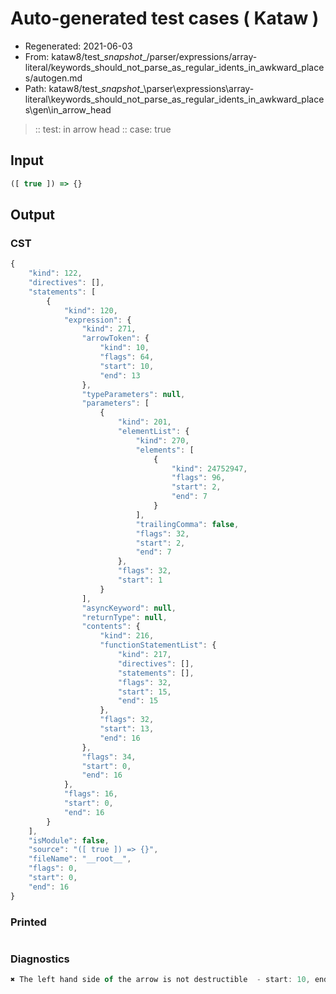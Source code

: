 # Auto-generated test cases ( Kataw )
- Regenerated: 2021-06-03
- From: kataw8/test\__snapshot__/parser/expressions/array-literal/keywords_should_not_parse_as_regular_idents_in_awkward_places/autogen.md
- Path: kataw8/test\__snapshot__\parser\expressions\array-literal\keywords_should_not_parse_as_regular_idents_in_awkward_places\gen\in_arrow_head
> :: test: in arrow head
> :: case: true
## Input

`````js
([ true ]) => {}
`````
## Output

### CST

```javascript
{
    "kind": 122,
    "directives": [],
    "statements": [
        {
            "kind": 120,
            "expression": {
                "kind": 271,
                "arrowToken": {
                    "kind": 10,
                    "flags": 64,
                    "start": 10,
                    "end": 13
                },
                "typeParameters": null,
                "parameters": [
                    {
                        "kind": 201,
                        "elementList": {
                            "kind": 270,
                            "elements": [
                                {
                                    "kind": 24752947,
                                    "flags": 96,
                                    "start": 2,
                                    "end": 7
                                }
                            ],
                            "trailingComma": false,
                            "flags": 32,
                            "start": 2,
                            "end": 7
                        },
                        "flags": 32,
                        "start": 1
                    }
                ],
                "asyncKeyword": null,
                "returnType": null,
                "contents": {
                    "kind": 216,
                    "functionStatementList": {
                        "kind": 217,
                        "directives": [],
                        "statements": [],
                        "flags": 32,
                        "start": 15,
                        "end": 15
                    },
                    "flags": 32,
                    "start": 13,
                    "end": 16
                },
                "flags": 34,
                "start": 0,
                "end": 16
            },
            "flags": 16,
            "start": 0,
            "end": 16
        }
    ],
    "isModule": false,
    "source": "([ true ]) => {}",
    "fileName": "__root__",
    "flags": 0,
    "start": 0,
    "end": 16
}
```

### Printed

```javascript

```

### Diagnostics

```javascript
✖ The left hand side of the arrow is not destructible  - start: 10, end: 13

```

